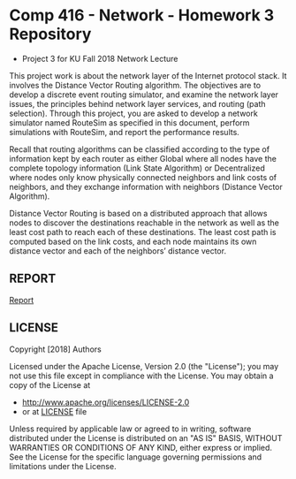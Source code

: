 # Comp 416 - Network - Homework 3 Repository

- Project 3 for KU Fall 2018 Network Lecture

This project work is about the network layer of the Internet protocol stack. It involves the
Distance Vector Routing algorithm. The objectives are to develop a discrete event routing
simulator, and examine the network layer issues, the principles behind network layer services,
and routing (path selection). Through this project, you are asked to develop a network
simulator named RouteSim as specified in this document, perform simulations with
RouteSim, and report the performance results.

Recall that routing algorithms can be classified according to the type of information kept by
each router as either Global where all nodes have the complete topology information (Link
State Algorithm) or Decentralized where nodes only know physically connected neighbors
and link costs of neighbors, and they exchange information with neighbors (Distance Vector
Algorithm).

Distance Vector Routing is based on a distributed approach that allows nodes to discover the
destinations reachable in the network as well as the least cost path to reach each of these
destinations. The least cost path is computed based on the link costs, and each node maintains
its own distance vector and each of the neighbors’ distance vector.


## REPORT

[Report](https://github.com/nberktumer/network-hw3-comp416/blob/master/documents/Fall%202018_COMP416_Project3_RouteSim.pdf)

## LICENSE

Copyright [2018] Authors

Licensed under the Apache License, Version 2.0 (the "License");
you may not use this file except in compliance with the License.
You may obtain a copy of the License at

- http://www.apache.org/licenses/LICENSE-2.0
- or at [LICENSE](./LICENSE) file

Unless required by applicable law or agreed to in writing, software
distributed under the License is distributed on an "AS IS" BASIS,
WITHOUT WARRANTIES OR CONDITIONS OF ANY KIND, either express or implied.
See the License for the specific language governing permissions and
limitations under the License.
